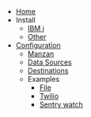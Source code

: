 <!-- docs/_sidebar.md -->
* [Home](/)
* Install
   * [IBM i](install/ibmi.md)
   * [Other](install/any.md)
* [Configuration](config/index.md)
   * [Manzan](config/app.md)
   * [Data Sources](config/data.md)
   * [Destinations](config/dests.md)
   * Examples
      * [File](examples/file.md)
      * [Twilio](examples/twilio.md)
      * [Sentry watch](examples/sentry.md)